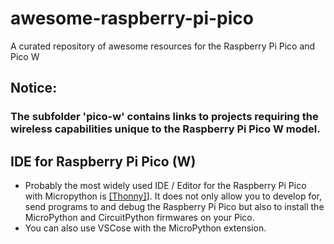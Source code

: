 # awesome-raspberry-pi-pico
A curated repository of awesome resources for the Raspberry Pi Pico and Pico W

## Notice: 
### The subfolder 'pico-w' contains links to projects requiring the wireless capabilities unique to the Raspberry Pi Pico W model. 

## IDE for Raspberry Pi Pico (W)

- Probably the most widely used IDE / Editor for the Raspberry Pi Pico with Micropython is [[Thonny]](https://thonny.org/)]. It does not only allow you to develop for, send programs to and debug the Raspberry Pi Pico but also to install the MicroPython and CircuitPython firmwares on your Pico.
- You can also use VSCose with the MicroPython extension. 
